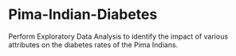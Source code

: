 # Pima-Indian-Diabetes
Perform Exploratory Data Analysis to identify the impact of various attributes on the diabetes rates of the Pima Indians.

